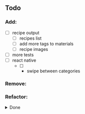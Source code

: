 ## Todo

### Add:
- [ ] recipe output
	- [ ] recipes list
	- [ ] add more tags to materials
	- [ ] recipe images
- [ ] more tests
- [ ] react native
	- [ ] - swipe between categories

### Remove:

### Refactor:

<details>
<summary>Done</summary>

### Added:
- [x] temp hearts
- [x] buff type readout
- [x] buff potency calculator
- [x] heart shortening over 6
- [x] local storage
- [x] ingredient images
- [x] materials button styles
- [x] container styles
- [x] creature material effect handling
- [x] buff emblems
- [x] potency translator for buff emblems
- [x] add hourglass emblem
- [x] hover stats
	- [x] locations
- [x] better README
- [x] buff type emblem on material buttons
- [x] create reusable fade in lazyload component
- [x] filtering
	- [x] tags
	- [x] text input to filter name
	- [x] radio/checkbox to filter type
	- [x] placeholder for no items found
	- [x] responsive styles
- [x] custom tooltip component
- [x] images for dragon materials, star fragment, wood
- [x] stats for dragon materials, star fragment, wood
- [x] locations for dragon parts, star fragment, wood
- [x] smaller background image file size because it's being blurred anyways
- [x] sticky SelectedMaterials and stats output on scroll
- [x] '?' tooltip in header with explanation
- [x] footer

### Removed:
- [x] 'Time' when a timed buff isn't active
- [x] OutputContainer when no ingredients selected

### Refactored:
- [x] calculators to use reduce
- [x] change 'Level' readout to duplicated buff emblem
- [x] 'any' types
- [x] consider changing unused/null values in materials.ts to []/{}
- [x] materials order to match game
	- [x] image file names to material name
- [x] materials grid on mobile
- [x] locations icon only on desktop
- [x] consider using non-image background for performance
- [x] radio and buttons tabIndex
- [x] performance issues

</details>

